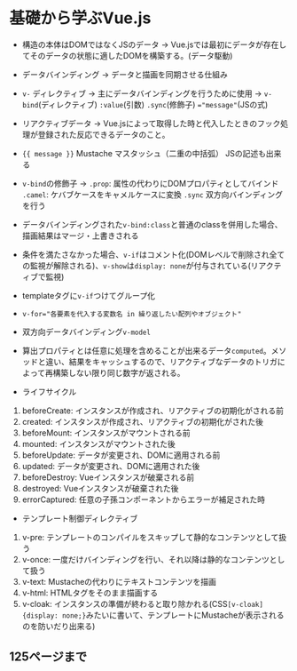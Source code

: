 # 基礎から学ぶVue.js

- 構造の本体はDOMではなくJSのデータ → Vue.jsでは最初にデータが存在してそのデータの状態に適したDOMを構築する。(データ駆動)
- データバインディング → データと描画を同期させる仕組み
- `v-` ディレクティブ → 主にデータバインディングを行うために使用 → `v-bind`(ディレクティブ) `:value`(引数) `.sync`(修飾子) `="message"`(JSの式)
- リアクティブデータ → Vue.jsによって取得した時と代入したときのフック処理が登録された反応できるデータのこと。
- `{{ message }}` Mustache マスタッシュ（二重の中括弧） JSの記述も出来る
- `v-bind`の修飾子 → `.prop`: 属性の代わりにDOMプロパティとしてバインド `.camel`: ケバブケースをキャメルケースに変換 `.sync` 双方向バインディングを行う
- データバインディングされた`v-bind:class`と普通のclassを併用した場合、描画結果はマージ・上書きされる
- 条件を満たさなかった場合、`v-if`はコメント化(DOMレベルで削除され全ての監視が解除される)、`v-show`は`display: none`が付与されている(リアクティブで監視)
- templateタグに`v-if`つけてグループ化
- `v-for="各要素を代入する変数名 in 繰り返したい配列やオブジェクト"`
- 双方向データバインディング`v-model`
- 算出プロパティとは任意に処理を含めることが出来るデータ`computed`。メソッドと違い、結果をキャッシュするので、リアクティブなデータのトリガによって再構築しない限り同じ数字が返される。

- ライフサイクル
1. beforeCreate: インスタンスが作成され、リアクティブの初期化がされる前
2. created: インスタンスが作成され、リアクティブの初期化がされた後
3. beforeMount: インスタンスがマウントされる前
4. mounted: インスタンスがマウントされた後
5. beforeUpdate: データが変更され、DOMに適用される前
6. updated: データが変更され、DOMに適用された後
7. beforeDestroy: Vueインスタンスが破棄される前
8. destroyed: Vueインスタンスが破棄された後
9. errorCaptured: 任意の子孫コンポーネントからエラーが補足された時

- テンプレート制御ディレクティブ
1. v-pre: テンプレートのコンパイルをスキップして静的なコンテンツとして扱う
2. v-once: 一度だけバインディングを行い、それ以降は静的なコンテンツとして扱う
3. v-text: Mustacheの代わりにテキストコンテンツを描画
4. v-html: HTMLタグをそのまま描画する
5. v-cloak: インスタンスの準備が終わると取り除かれる(CSS`[v-cloak]{display: none;}`みたいに書いて、テンプレートにMustacheが表示されるのを防いだり出来る)

## 125ページまで